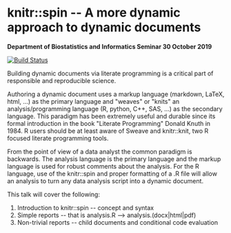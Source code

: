 # knitr::spin -- A more dynamic approach to dynamic documents

**Department of Biostatistics and Informatics Seminar 30 October 2019**

[![Build Status](https://travis-ci.com/dewittpe/spin-seminar-20191030.svg?branch=master)](https://travis-ci.com/dewittpe/spin-seminar-20191030)

Building dynamic documents via literate programming is a critical part of
responsible and reproducible science.

Authoring a dynamic document uses a markup language (markdown, LaTeX, html, ...)
as the primary language and "weaves" or "knits" an analysis/programming language
(R, python, C++, SAS, ...) as the secondary language.  This paradigm has been
extremely useful and durable since its formal introduction in the book "Literate
Programming" Donald Knuth in 1984. R users should be at least aware of Sweave
and knitr::knit, two R focused literate programming tools.

From the point of view of a data analyst the common paradigm is backwards.  The
analysis language is the primary language and the markup language is used for
robust comments about the analysis.  For the R language, use of the knitr::spin
and proper formatting of a .R file will allow an analysis to turn any data
analysis script into a dynamic document.

This talk will cover the following:

1. Introduction to knitr::spin -- concept and syntax
2. Simple reports -- that is analysis.R --> analysis.(docx|html|pdf)
3. Non-trivial reports -- child documents and conditional code evaluation

